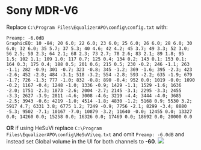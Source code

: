 # Sony MDR-V6
Replace `C:\Program Files\EqualizerAPO\config\config.txt` with:
```
Preamp: -6.0dB
GraphicEQ: 10 -84; 20 6.0; 22 6.0; 23 6.0; 25 6.0; 26 6.0; 28 6.0; 30 6.0; 32 6.0; 35 5.7; 37 5.3; 40 4.6; 42 4.2; 45 3.7; 49 3.3; 52 3.0; 56 2.5; 59 2.3; 64 2.1; 68 2.3; 73 2.7; 78 2.6; 83 2.1; 89 1.8; 95 1.5; 102 1.1; 109 1.0; 117 0.7; 125 0.4; 134 0.2; 143 0.1; 153 0.1; 164 0.3; 175 0.4; 188 0.5; 201 0.6; 215 0.5; 230 -0.2; 246 -1.1; 263 -1.1; 282 -0.9; 301 -0.7; 323 -0.8; 345 -1.2; 369 -1.6; 395 -2.3; 423 -2.6; 452 -2.8; 484 -3.1; 518 -3.2; 554 -2.8; 593 -2.2; 635 -1.9; 679 -1.7; 726 -1.3; 777 -1.0; 832 -0.8; 890 -0.4; 952 0.0; 1019 -0.0; 1090 -0.2; 1167 -0.4; 1248 -1.0; 1336 -0.9; 1429 -1.1; 1529 -1.6; 1636 -2.0; 1751 -2.3; 1873 -2.6; 2004 -2.7; 2145 -3.1; 2295 -3.3; 2455 -3.3; 2627 -3.9; 2811 -4.6; 3008 -4.6; 3219 -4.4; 3444 -4.0; 3685 -2.5; 3943 -0.6; 4219 -1.0; 4514 -1.8; 4830 -1.2; 5168 0.9; 5530 3.2; 5917 4.7; 6331 3.8; 6775 1.2; 7249 -0.9; 7756 -2.1; 8299 -3.4; 8880 -5.3; 9502 -7.1; 10167 -7.0; 10879 -3.2; 11640 -0.0; 12455 0.0; 13327 0.0; 14260 0.0; 15258 0.0; 16326 0.0; 17469 0.0; 18692 0.0; 20000 0.0
```
**OR** if using HeSuVi replace `C:\Program Files\EqualizerAPO\config\HeSuVi\eq.txt` and omit `Preamp: -6.0dB` and instead set Global volume in the UI for both channels to **-60**.
![](https://raw.githubusercontent.com/jaakkopasanen/AutoEq/master/results/Innerfidelity%202017/innerfidelity/onear/Sony%20MDR-V6/Sony%20MDR-V6.png)